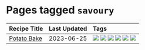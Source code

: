 # Pages tagged `savoury`

|Recipe Title|Last Updated|Tags
|:---|:---|:---|
|[Potato Bake](../recipes/potatobake.md)|2023-06-25|[![](https://img.shields.io/badge/tag-baked-5c1fef)](../tags/baked.md) [![](https://img.shields.io/badge/tag-cheesey-517a72)](../tags/cheesey.md) [![](https://img.shields.io/badge/tag-dairy-4e6ea)](../tags/dairy.md) [![](https://img.shields.io/badge/tag-potato-e5c1d4)](../tags/potato.md) [![](https://img.shields.io/badge/tag-savoury-10cdd6)](../tags/savoury.md) [![](https://img.shields.io/badge/tag-sides-1754e4)](../tags/sides.md)|